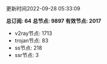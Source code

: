 更新时间2022-09-28 05:33:09

**总订阅: 64**
**总节点: 9897**
**有效节点: 2017**
- v2ray节点: 1713
- trojan节点: 83
- ss节点: 218
- ssr节点: 3
